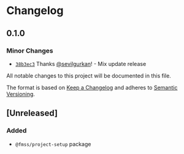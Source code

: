 # Changelog

## 0.1.0

### Minor Changes

- [`38b3ec3`](https://github.com/sevilgurkan/dev-tools/commit/38b3ec3e98cba8ae676c7a681ec8e26cd54b3856) Thanks [@sevilgurkan](https://github.com/sevilgurkan)! - Mix update release

All notable changes to this project will be documented in this file.

The format is based on [Keep a Changelog](http://keepachangelog.com/en/1.0.0/)
and adheres to [Semantic Versioning](http://semver.org/spec/v2.0.0.html).

## [Unreleased]

### Added

- `@fmss/project-setup` package
